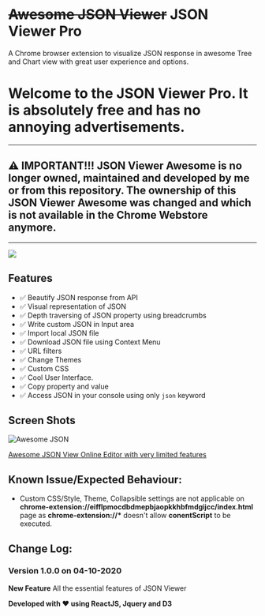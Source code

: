 # ~~Awesome JSON Viewer~~ JSON Viewer Pro

A Chrome browser extension to visualize JSON response in awesome Tree and Chart view with great user experience and options.


# Welcome to the JSON Viewer Pro. It is absolutely free and has no annoying advertisements.

---

## ⚠️ IMPORTANT!!!  JSON Viewer Awesome is no longer owned, maintained and developed by me or from this repository. The ownership of this JSON Viewer Awesome was changed and which is not available in the Chrome Webstore anymore.
___

[![](https://raw.githubusercontent.com/rbrahul/Smart-Webpage-Ruler/master/images/chrome.png)](https://chrome.google.com/webstore/detail/json-viewer-pro/eifflpmocdbdmepbjaopkkhbfmdgijcc)


## Features

* ✅ Beautify JSON response from API
* ✅ Visual representation of JSON
* ✅ Depth traversing of JSON property using breadcrumbs
* ✅ Write custom JSON in Input area
* ✅ Import local JSON file
* ✅ Download JSON file using Context Menu
* ✅ URL filters
* ✅ Change Themes
* ✅ Custom CSS
* ✅ Cool User Interface.
* ✅ Copy property and value
* ✅ Access JSON in your console using only `json` keyword

## Screen Shots
![Awesome JSON](https://raw.githubusercontent.com/rbrahul/Awesome-JSON/master/awesome-json-slideshow.gif "Awesome JSON an awesome Chrome extension to assist development")

[Awesome JSON View Online Editor with very limited features](https://rbrahul.github.io/Awesome-JSON-Viewer/# "Awesome JSON Viewer")



## Known Issue/Expected Behaviour:

 * Custom CSS/Style, Theme, Collapsible settings are not applicable on **chrome-extension://eifflpmocdbdmepbjaopkkhbfmdgijcc/index.html** page as **chrome-extension://\*** doesn't allow **conentScript** to be executed.



## Change Log:

### Version 1.0.0 on  04-10-2020
**New Feature**
  All the essential features of JSON Viewer


**Developed with ♥ using ReactJS, Jquery and D3**
